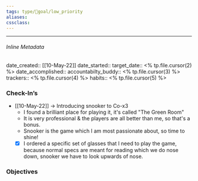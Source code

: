 ```yaml
---
tags: type/🎯goal/low_priority 
aliases:
cssclass: 
---
```

---

###### Inline Metadata 
date_created:: [[10-May-22]]
date_started:: 
target_date:: <% tp.file.cursor(2) %>
date_accomplished::
accountabilty_buddy:: <% tp.file.cursor(3) %>
trackers:: <% tp.file.cursor(4) %>
habits:: <% tp.file.cursor(5) %>

### Check-In’s
- [[10-May-22]]  → Introducing snooker to Co-x3
	- I found a brilliant place for playing it, it's called "The Green Room"
	- It is very professional & the players are all better than me, so that's a bonus.
	- Snooker is the game which I am most passionate about, so time to shine!
	- [x] I ordered a specific set of glasses that I need to play the game, because normal specs are meant for reading which we do nose down, snooker we have to look upwards of nose.
### Objectives






